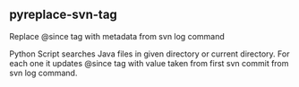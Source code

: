 ## pyreplace-svn-tag

Replace @since tag with metadata from svn log command

Python Script searches Java files in given directory or current directory. For each one it updates @since tag with value taken from first svn commit from svn log command.
